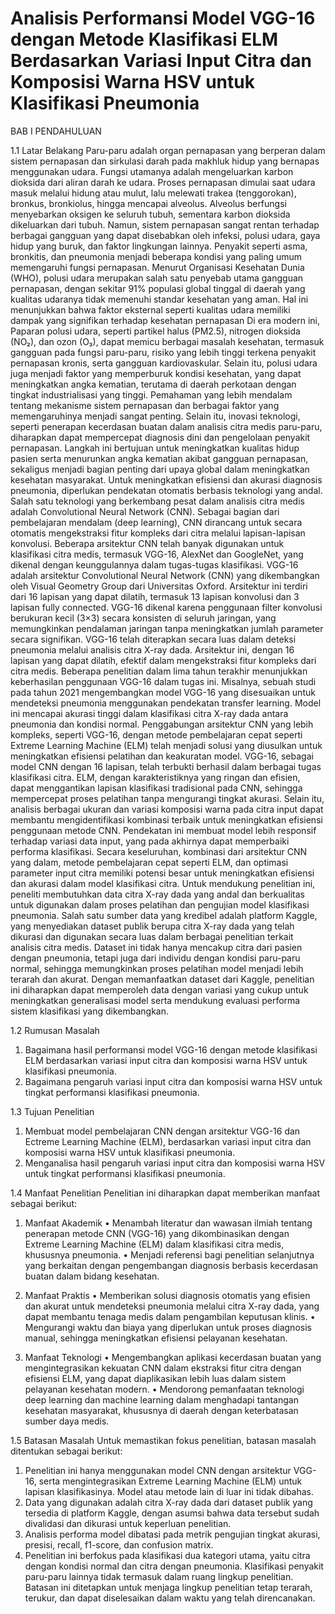 # Analisis Performansi Model VGG-16 dengan Metode Klasifikasi ELM Berdasarkan Variasi Input Citra dan Komposisi Warna HSV untuk Klasifikasi Pneumonia

BAB I
PENDAHULUAN

1.1 Latar Belakang
Paru-paru adalah organ pernapasan yang berperan dalam sistem pernapasan dan sirkulasi darah pada makhluk hidup yang bernapas menggunakan udara. Fungsi utamanya adalah mengeluarkan karbon dioksida dari aliran darah ke udara. Proses pernapasan dimulai saat udara masuk melalui hidung atau mulut, lalu melewati trakea (tenggorokan), bronkus, bronkiolus, hingga mencapai alveolus. Alveolus berfungsi menyebarkan oksigen ke seluruh tubuh, sementara karbon dioksida dikeluarkan dari tubuh. 
Namun, sistem pernapasan sangat rentan terhadap berbagai gangguan yang dapat disebabkan oleh infeksi, polusi udara, gaya hidup yang buruk, dan faktor lingkungan lainnya. Penyakit seperti asma, bronkitis, dan pneumonia menjadi beberapa kondisi yang paling umum memengaruhi fungsi pernapasan. Menurut Organisasi Kesehatan Dunia (WHO), polusi udara merupakan salah satu penyebab utama gangguan pernapasan, dengan sekitar 91% populasi global tinggal di daerah yang kualitas udaranya tidak memenuhi standar kesehatan yang aman. Hal ini menunjukkan bahwa faktor eksternal seperti kualitas udara memiliki dampak yang signifikan terhadap kesehatan pernapasan 
Di era modern ini, Paparan polusi udara, seperti partikel halus (PM2.5), nitrogen dioksida (NO₂), dan ozon (O₃), dapat memicu berbagai masalah kesehatan, termasuk gangguan pada fungsi paru-paru, risiko yang lebih tinggi terkena penyakit pernapasan kronis, serta gangguan kardiovaskular. Selain itu, polusi udara juga menjadi faktor yang memperburuk kondisi kesehatan, yang dapat meningkatkan angka kematian, terutama di daerah perkotaan dengan tingkat industrialisasi yang tinggi. 
Pemahaman yang lebih mendalam tentang mekanisme sistem pernapasan dan berbagai faktor yang memengaruhinya menjadi sangat penting. Selain itu, inovasi teknologi, seperti penerapan kecerdasan buatan dalam analisis citra medis paru-paru, diharapkan dapat mempercepat diagnosis dini dan pengelolaan penyakit pernapasan. Langkah ini bertujuan untuk meningkatkan kualitas hidup pasien serta menurunkan angka kematian akibat gangguan pernapasan, sekaligus menjadi bagian penting dari upaya global dalam meningkatkan kesehatan masyarakat. 
Untuk meningkatkan efisiensi dan akurasi diagnosis pneumonia, diperlukan pendekatan otomatis berbasis teknologi yang andal. Salah satu teknologi yang berkembang pesat dalam analisis citra medis adalah Convolutional Neural Network (CNN). Sebagai bagian dari pembelajaran mendalam (deep learning), CNN dirancang untuk secara otomatis mengekstraksi fitur kompleks dari citra melalui lapisan-lapisan konvolusi. Beberapa arsitektur CNN telah banyak digunakan untuk klasifikasi citra medis, termasuk VGG-16, AlexNet dan GoogleNet, yang dikenal dengan keunggulannya dalam tugas-tugas klasifikasi.
VGG-16 adalah arsitektur Convolutional Neural Network (CNN) yang dikembangkan oleh Visual Geometry Group dari Universitas Oxford. Arsitektur ini terdiri dari 16 lapisan yang dapat dilatih, termasuk 13 lapisan konvolusi dan 3 lapisan fully connected. VGG-16 dikenal karena penggunaan filter konvolusi berukuran kecil (3×3) secara konsisten di seluruh jaringan, yang memungkinkan pendalaman jaringan tanpa meningkatkan jumlah parameter secara signifikan. 
VGG-16 telah diterapkan secara luas dalam deteksi pneumonia melalui analisis citra X-ray dada. Arsitektur ini, dengan 16 lapisan yang dapat dilatih, efektif dalam mengekstraksi fitur kompleks dari citra medis. Beberapa penelitian dalam lima tahun terakhir menunjukkan keberhasilan penggunaan VGG-16 dalam tugas ini. Misalnya, sebuah studi pada tahun 2021 mengembangkan model VGG-16 yang disesuaikan untuk mendeteksi pneumonia menggunakan pendekatan transfer learning. Model ini mencapai akurasi tinggi dalam klasifikasi citra X-ray dada antara pneumonia dan kondisi normal. 
Penggabungan arsitektur CNN yang lebih kompleks, seperti VGG-16, dengan metode pembelajaran cepat seperti Extreme Learning Machine (ELM) telah menjadi solusi yang diusulkan untuk meningkatkan efisiensi pelatihan dan keakuratan model. VGG-16, sebagai model CNN dengan 16 lapisan, telah terbukti berhasil dalam berbagai tugas klasifikasi citra.
ELM, dengan karakteristiknya yang ringan dan efisien, dapat menggantikan lapisan klasifikasi tradisional pada CNN, sehingga mempercepat proses pelatihan tanpa mengurangi tingkat akurasi. Selain itu, analisis berbagai ukuran dan variasi komposisi warna pada citra input dapat membantu mengidentifikasi kombinasi terbaik untuk meningkatkan efisiensi penggunaan metode CNN. Pendekatan ini membuat model lebih responsif terhadap variasi data input, yang pada akhirnya dapat memperbaiki performa klasifikasi. Secara keseluruhan, kombinasi dari arsitektur CNN yang dalam, metode pembelajaran cepat seperti ELM, dan optimasi parameter input citra memiliki potensi besar untuk meningkatkan efisiensi dan akurasi dalam model klasifikasi citra. 
Untuk mendukung penelitian ini, peneliti membutuhkan data citra X-ray dada yang andal dan berkualitas untuk digunakan dalam proses pelatihan dan pengujian model klasifikasi pneumonia. Salah satu sumber data yang kredibel adalah platform Kaggle, yang menyediakan dataset publik berupa citra X-ray dada yang telah dikurasi dan digunakan secara luas dalam berbagai penelitian terkait analisis citra medis. Dataset ini tidak hanya mencakup citra dari pasien dengan pneumonia, tetapi juga dari individu dengan kondisi paru-paru normal, sehingga memungkinkan proses pelatihan model menjadi lebih terarah dan akurat. Dengan memanfaatkan dataset dari Kaggle, penelitian ini diharapkan dapat memperoleh data dengan variasi yang cukup untuk meningkatkan generalisasi model serta mendukung evaluasi performa sistem klasifikasi yang dikembangkan.

1.2 Rumusan Masalah
1. Bagaimana hasil performansi model VGG-16 dengan metode klasifikasi ELM berdasarkan variasi input citra dan komposisi warna HSV untuk klasifikasi pneumonia.
2. Bagaimana pengaruh variasi input citra dan komposisi warna HSV untuk tingkat performansi klasifikasi pneumonia.

1.3 Tujuan Penelitian
1. Membuat model pembelajaran CNN dengan arsitektur VGG-16 dan Ectreme Learning Machine
    (ELM), berdasarkan variasi input citra dan komposisi warna HSV untuk klasifikasi pneumonia.
2. Menganalisa hasil pengaruh variasi input citra dan komposisi warna HSV untuk tingkat performansi klasifikasi pneumonia.

1.4 Manfaat Penelitian
Penelitian ini diharapkan dapat memberikan manfaat sebagai berikut:
1.	Manfaat Akademik
•	Menambah literatur dan wawasan ilmiah tentang penerapan metode CNN (VGG-16) yang dikombinasikan dengan Extreme Learning Machine (ELM) dalam klasifikasi citra medis, khususnya pneumonia.
•	Menjadi referensi bagi penelitian selanjutnya yang berkaitan dengan pengembangan diagnosis berbasis kecerdasan buatan dalam bidang kesehatan.
2.	Manfaat Praktis
•	Memberikan solusi diagnosis otomatis yang efisien dan akurat untuk mendeteksi pneumonia melalui citra X-ray dada, yang dapat membantu tenaga medis dalam pengambilan keputusan klinis.
•	Mengurangi waktu dan biaya yang diperlukan untuk proses diagnosis manual, sehingga meningkatkan efisiensi pelayanan kesehatan.

3.	Manfaat Teknologi
•	Mengembangkan aplikasi kecerdasan buatan yang mengintegrasikan kekuatan CNN dalam ekstraksi fitur citra dengan efisiensi ELM, yang dapat diaplikasikan lebih luas dalam sistem pelayanan kesehatan modern.
•	Mendorong pemanfaatan teknologi deep learning dan machine learning dalam menghadapi tantangan kesehatan masyarakat, khususnya di daerah dengan keterbatasan sumber daya medis.

1.5 Batasan Masalah
Untuk memastikan fokus penelitian, batasan masalah ditentukan sebagai berikut:
1.	Penelitian ini hanya menggunakan model CNN dengan arsitektur VGG-16, serta mengintegrasikan Extreme Learning Machine (ELM) untuk lapisan klasifikasinya. Model atau metode lain di luar ini tidak dibahas.
2.	Data yang digunakan adalah citra X-ray dada dari dataset publik yang tersedia di platform Kaggle, dengan asumsi bahwa data tersebut sudah divalidasi dan dikurasi untuk keperluan penelitian.
3.	Analisis performa model dibatasi pada metrik pengujian tingkat akurasi, presisi, recall, f1-score, dan confusion matrix.
4.	Penelitian ini berfokus pada klasifikasi dua kategori utama, yaitu citra dengan kondisi normal dan citra dengan pneumonia. Klasifikasi penyakit paru-paru lainnya tidak termasuk dalam ruang lingkup penelitian.
Batasan ini ditetapkan untuk menjaga lingkup penelitian tetap terarah, terukur, dan dapat diselesaikan dalam waktu yang telah direncanakan.




